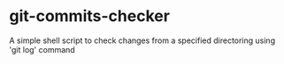 # git-commits-checker
A simple shell script to check changes from a specified directoring using 'git log' command
